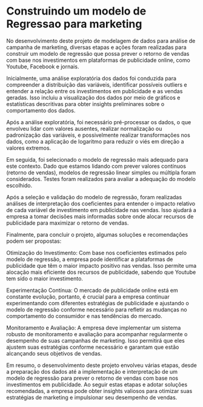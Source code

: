 # Construindo um modelo de Regressao para marketing
No desenvolvimento deste projeto de modelagem de dados para análise de campanha de marketing, diversas etapas e ações foram realizadas para construir um modelo de regressão que possa prever o retorno de vendas com base nos investimentos em plataformas de publicidade online, como Youtube, Facebook e jornais. 

Inicialmente, uma análise exploratória dos dados foi conduzida para compreender a distribuição das variáveis, identificar possíveis outliers e entender a relação entre os investimentos em publicidade e as vendas geradas. Isso incluiu a visualização dos dados por meio de gráficos e estatísticas descritivas para obter insights preliminares sobre o comportamento dos dados.

Após a análise exploratória, foi necessário pré-processar os dados, o que envolveu lidar com valores ausentes, realizar normalização ou padronização das variáveis, e possivelmente realizar transformações nos dados, como a aplicação de logaritmo para reduzir o viés em direção a valores extremos.

Em seguida, foi selecionado o modelo de regressão mais adequado para este contexto. Dado que estamos lidando com prever valores contínuos (retorno de vendas), modelos de regressão linear simples ou múltipla foram considerados. Testes foram realizados para avaliar a adequação do modelo escolhido.

Após a seleção e validação do modelo de regressão, foram realizadas análises de interpretação dos coeficientes para entender o impacto relativo de cada variável de investimento em publicidade nas vendas. Isso ajudará a empresa a tomar decisões mais informadas sobre onde alocar recursos de publicidade para maximizar o retorno de vendas.

Finalmente, para concluir o projeto, algumas soluções e recomendações podem ser propostas:

Otimização do Investimento: Com base nos coeficientes estimados pelo modelo de regressão, a empresa pode identificar a plataformas de publicidade que têm o maior impacto positivo nas vendas. Isso permite uma alocação mais eficiente dos recursos de publicidade, sabendo que  Youtube tem sido o maior investimento. 

Experimentação Contínua: O mercado de publicidade online está em constante evolução, portanto, é crucial para a empresa continuar experimentando com diferentes estratégias de publicidade e ajustando o modelo de regressão conforme necessário para refletir as mudanças no comportamento do consumidor e nas tendências do mercado.

Monitoramento e Avaliação: A empresa deve implementar um sistema robusto de monitoramento e avaliação para acompanhar regularmente o desempenho de suas campanhas de marketing. Isso permitirá que eles ajustem suas estratégias conforme necessário e garantam que estão alcançando seus objetivos de vendas.

Em resumo, o desenvolvimento deste projeto envolveu várias etapas, desde a preparação dos dados até a implementação e interpretação de um modelo de regressão para prever o retorno de vendas com base nos investimentos em publicidade. Ao seguir estas etapas e adotar soluções recomendadas, a empresa pode obter insights valiosos para otimizar suas estratégias de marketing e impulsionar seu desempenho de vendas.


